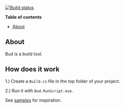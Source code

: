 [![Build status](https://ci.appveyor.com/api/projects/status/jn7wy4jo845boq52/branch/master?svg=true)](https://ci.appveyor.com/project/urbas/bud/branch/master)

__Table of contents__

* [About](#about)


## About

Bud is a build tool.

## How does it work

1.) Create a `Build.cs` file in the top folder of your project.

2.) Run it with `Bud.RunScript.exe`.

See [samples](Samples) for inspiration.